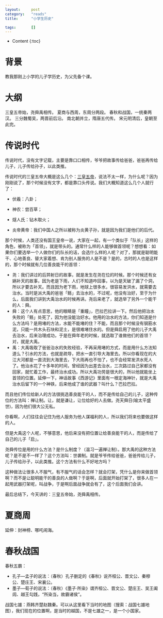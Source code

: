 ```yaml
---
layout:		post
category:	"reads"
title:		"小学生历史"

tags:		[]
---
```

- Content
{:toc}


# 背景

教我那刚上小学的儿子学历史，为父先备个课。



# 大纲

三皇五帝始，尧舜禹相传。
夏商与西周，东周分两段。
春秋和战国，一统秦两汉。
三分魏蜀吴，两晋前后沿。
南北朝并立，隋唐五代传。
宋元明清后，皇朝至此完。



# 传说时代

传说时代，没有文字记载，主要是靠口口相传，爷爷把故事传给爸爸，爸爸再传给儿子，儿子传给孙子，以此类推。

传说时代的三皇五帝大概是这么几个：[三皇五帝](https://baike.baidu.com/item/%E4%B8%89%E7%9A%87%E4%BA%94%E5%B8%9D/138427?fr=ge_ala)，说法不太一样，为什么呢？因为刚刚说了，那个时候没有文字，都是靠口头传说。我们大概知道这么几个人就行了：

- 伏羲：八卦；
- 神农：尝百草；
- 燧人氏：钻木取火；

- 炎帝黄帝：我们中国人之所以被称为炎黄子孙，就是因为我们是他们的后代。

那个时候，人类还没有国王皇帝一说，大家在一起，有一个类似于「队长」这样的角色，被称为「首领」，就是带头的。通常什么样的人能够做首领呢？想想看：如果你们要选举一个人做你们的队长的话，会选什么样的人呢？对了，那就是聪明能干、心地善良、替大家着想、肯为别人服务的人是不是？是的，古时的人也是这样的，那个时候就有几位善良能干的首领：

- 尧：我们讲过的后羿射日的故事，就是发生在尧在位的时候。那个时候还有女娲补天的故事，因为老是下雨，人们不知道咋回事，以为是天破了漏了个洞，所以才要去补天。而且因为老下雨，地球上很多水，很容易发洪水，就需要去治水。当时是派大禹的爸爸「鲧」去治水的，不过呢，他没有治好，至于为什么，后面我们讲到大禹治水的时候再讲。尧后来老了，就选举了另外一个能干的人：舜。
- 舜：这个人有点意思，他的眼睛是「重瞳」，巴拉巴拉讲一下。然后他把治水失败的「鲧」处死了，因为他没能治好水。他用的治水的方法，你们知道是什么方法吗？是用堵的方法，水能不能堵的住？不能，而且那个时候没有钢筋水泥，只能一共木头石块和泥土，是很难堵住水的。但是舜启用了他的儿子大禹去治水，后来治理成功，于是在舜年老的时候，就选取了谁做他们的首领？对，就是大禹。
- 禹：大禹吸取了爸爸治水的失败经验，不再采用堵的方式，而是用什么方法知道么？引水的方法，也就是疏导，把水一直引导大海里去。所以你看现在的大江大河都是一直流到大海里去，下大雨再也不怕了，也不会经常发洪水死人了。他治水花了十多年的时间，曾经因为出差去治水，三次路过自己家都没有回家，就忙着工作，最终治水成功。所以大禹功劳是很大的，所以他就能坐上首领的位置。延伸一下，神话故事《西游记》里面有一根定海神针，就是大禹治水后留下的一个神铁，后来他成了谁的武器？叫什么？巴拉巴拉。

而且他们传位给新人的方法很挑选善良能干的人，而不是传给自己的儿子，这种传位的方法叫：禅让制。让，就是谦让，让位给好的人去做。尧天舜日(喻太平盛世)，因为他们很大公无私。

你看啊，人们往往会记住为他人服务为他人谋福利的人，所以我们将来也要做这样的人。

但是大禹这个人呢，不够意思，他后来没有把位置让给善良能干的人，而是传给了自己的儿子「启」。

尧舜传位是用的什么方法？是什么制度？（温习一遍禅让制）。那大禹的这种方法呢？是不是不一样了？这个方法叫：世袭制。就是爷爷传给爸爸，爸爸传给儿子，儿子传给孙子，以此类推。这个方法有什么不好地方吗？

这种做法让很多人不服气，有不服气的话会怎样？就会打架，凭什么是你来做首领啊？而不是让聪明能干的善良的人做啊？于是啊，后面就开始打架了，很多人在一起用武器打架呢，叫战争，于是啊后面战争就会有了，这个后面我们会讲。

最后总结下，今天讲的：三皇五帝始，尧舜禹相传。

# 夏商周



延伸：封神榜、哪吒闹海。

# 春秋战国

春秋五霸：

- 孔子—孟子的说法：（春秋）孔子删定的《春秋》说齐桓公、晋文公、秦穆公、楚庄王、宋襄公。
- 墨子—荀子的说法：（春秋）《墨子·所染》谓齐桓公、晋文公、楚庄王、吴王阖闾、越王勾践，“所染当，故霸诸侯”。

战国七雄：燕韩齐楚赵魏秦。可以从这里看下当时的地图（搜索：战国七雄地图），我们现在的位置啊，是当时的越国，不是七雄之一，是一个小国家。





